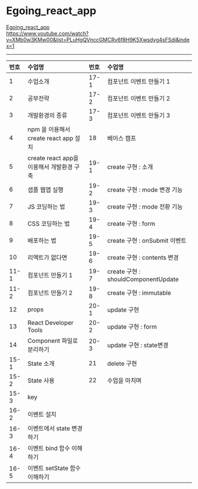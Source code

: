 # Egoing_react_app

[Egoing_react_app](https://www.youtube.com/watch?v=XMb0w3KMw00&list=PLuHgQVnccGMCRv6f8H9K5Xwsdyg4sFSdi&index=1)
<br>
https://www.youtube.com/watch?v=XMb0w3KMw00&list=PLuHgQVnccGMCRv6f8H9K5Xwsdyg4sFSdi&index=1

---

| 번호 | 수업명                                    | 번호 | 수업명                              |
| :--- | :---------------------------------------- | :--- | :---------------------------------- |
| 1    | 수업소개                                  | 17-1 | 컴포넌트 이벤트 만들기 1            |
| 2    | 공부전략                                  | 17-2 | 컴포넌트 이벤트 만들기 2            |
| 3    | 개발환경의 종류                           | 17-3 | 컴포넌트 이벤트 만들기 3            |
| 4    | npm 을 이용해서 create react app 설치     | 18   | 베이스 캠프                         |
| 5    | create react app을 이용해서 개발환경 구축 | 19-1 | create 구현 : 소개                  |
| 6    | 샙플 웹앱 실행                            | 19-2 | create 구현 : mode 변경 기능        |
| 7    | JS 코딩하는 법                            | 19-3 | create 구현 : mode 전환 기능        |
| 8    | CSS 코딩하는 법                           | 19-4 | create 구현 : form                  |
| 9    | 배포하는 법                               | 19-5 | create 구현 : onSubmit 이벤트       |
| 10   | 리엑트가 없다면                           | 19-6 | create 구현 : contents 변경         |
| 11-1 | 컴포넌트 만들기 1                         | 19-7 | create 구현 : shouldComponentUpdate |
| 11-2 | 컴포넌트 만들기 2                         | 19-8 | create 구현 : immutable             |
| 12   | props                                     | 20-1 | update 구현                         |
| 13   | React Developer Tools                     | 20-2 | update 구현 : form                  |
| 14   | Component 파일로 분리하기                 | 20-3 | update 구현 : state변경             |
| 15-1 | State 소개                                | 21   | delete 구현                         |
| 15-2 | State 사용                                | 22   | 수업을 마치며                       |
| 15-3 | key                                       |
| 16-2 | 이벤트 설치                               |
| 16-3 | 이벤트에서 state 변경하기                 |
| 16-4 | 이벤트 bind 함수 이해하기                 |
| 16-5 | 이벤트 setState 함수 이해하기             |
